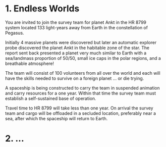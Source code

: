 # 1. Endless Worlds
You are invited to join the survey team for planet Ankt in the HR 8799 system located 133 light-years away from Earth in the constellation of Pegasus.

Initially 4 massive planets were discovered but later an automatic explorer probe discovered the planet Ankt in the habitable zone of the star.
The report sent back presented a planet very much similar to Earth with a sea/landmass proportion of 50/50, small ice caps in the polar regions, and a
breathable atmosphere!

The team will consist of 100 volunteers from all over the world and each will have the skills needed to survive on a foreign planet ... or die trying.

A spaceship is being constructed to carry the team in suspended animation and carry resources for a one year. Within that time the survey team must
establish a self-sustained base of operation.

Travel time to HR 8799 will take less than one year. On arrival the survey team and cargo will be offloaded in a secluded location, preferably near a sea,
after which the spaceship will return to Earth.
# 2. ...
